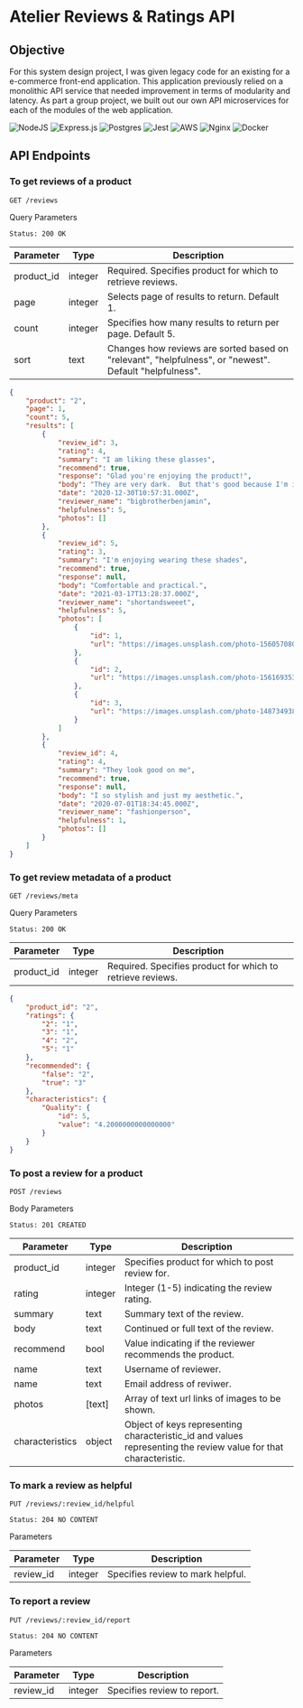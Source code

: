 # Atelier Reviews & Ratings API

## Objective
For this system design project, I was given legacy code for an existing for a e-commerce front-end application. This application previously relied on a monolithic API service that needed improvement in terms of modularity and latency. As part a group project, we built out our own API microservices for each of the modules of the web application. 

![NodeJS](https://img.shields.io/badge/node.js-6DA55F?style=for-the-badge&logo=node.js&logoColor=white)
![Express.js](https://img.shields.io/badge/express.js-%23404d59.svg?style=for-the-badge&logo=express&logoColor=%2361DAFB)
![Postgres](https://img.shields.io/badge/postgres-%23316192.svg?style=for-the-badge&logo=postgresql&logoColor=white)
![Jest](https://img.shields.io/badge/-jest-%23C21325?style=for-the-badge&logo=jest&logoColor=white)
![AWS](https://img.shields.io/badge/AWS-%23FF9900.svg?style=for-the-badge&logo=amazon-aws&logoColor=white)
![Nginx](https://img.shields.io/badge/nginx-%23009639.svg?style=for-the-badge&logo=nginx&logoColor=white)
![Docker](https://img.shields.io/badge/docker-%230db7ed.svg?style=for-the-badge&logo=docker&logoColor=white)

## API Endpoints

### To get reviews of a product

`GET /reviews`

Query Parameters

`Status: 200 OK`

| Parameter | Type | Description |
| --------- | ---- | ----------- |
| product_id | integer | Required. Specifies product for which to retrieve reviews. |
| page | integer | Selects page of results to return. Default 1. |
| count| integer | Specifies how many results to return per page. Default 5. |
| sort | text | Changes how reviews are sorted based on "relevant", "helpfulness", or "newest". Default "helpfulness". |

```json
{
    "product": "2",
    "page": 1,
    "count": 5,
    "results": [
        {
            "review_id": 3,
            "rating": 4,
            "summary": "I am liking these glasses",
            "recommend": true,
            "response": "Glad you're enjoying the product!",
            "body": "They are very dark.  But that's good because I'm in very sunny spots",
            "date": "2020-12-30T10:57:31.000Z",
            "reviewer_name": "bigbrotherbenjamin",
            "helpfulness": 5,
            "photos": []
        },
        {
            "review_id": 5,
            "rating": 3,
            "summary": "I'm enjoying wearing these shades",
            "recommend": true,
            "response": null,
            "body": "Comfortable and practical.",
            "date": "2021-03-17T13:28:37.000Z",
            "reviewer_name": "shortandsweeet",
            "helpfulness": 5,
            "photos": [
                {
                    "id": 1,
                    "url": "https://images.unsplash.com/photo-1560570803-7474c0f9af99?ixlib=rb-1.2.1&ixid=eyJhcHBfaWQiOjEyMDd9&auto=format&fit=crop&w=975&q=80"
                },
                {
                    "id": 2,
                    "url": "https://images.unsplash.com/photo-1561693532-9ff59442a7db?ixlib=rb-1.2.1&auto=format&fit=crop&w=975&q=80"
                },
                {
                    "id": 3,
                    "url": "https://images.unsplash.com/photo-1487349384428-12b47aca925e?ixlib=rb-1.2.1&ixid=eyJhcHBfaWQiOjEyMDd9&auto=format&fit=crop&w=1650&q=80"
                }
            ]
        },
        {
            "review_id": 4,
            "rating": 4,
            "summary": "They look good on me",
            "recommend": true,
            "response": null,
            "body": "I so stylish and just my aesthetic.",
            "date": "2020-07-01T18:34:45.000Z",
            "reviewer_name": "fashionperson",
            "helpfulness": 1,
            "photos": []
        }
    ]
}

```
### To get review metadata of a product

`GET /reviews/meta`

Query Parameters

`Status: 200 OK`

| Parameter | Type | Description |
| --------- | ---- | ----------- |
| product_id | integer | Required. Specifies product for which to retrieve reviews. |

```json
{
    "product_id": "2",
    "ratings": {
        "2": "1",
        "3": "1",
        "4": "2",
        "5": "1"
    },
    "recommended": {
        "false": "2",
        "true": "3"
    },
    "characteristics": {
        "Quality": {
            "id": 5,
            "value": "4.2000000000000000"
        }
    }
}

```
### To post a review for a product

`POST /reviews`

Body Parameters

`Status: 201 CREATED`

| Parameter | Type | Description |
| --------- | ---- | ----------- |
| product_id | integer | Specifies product for which to post review for. |
| rating | integer | Integer (1-5) indicating the review rating. |
| summary| text | Summary text of the review. |
| body | text | Continued or full text of the review. |
| recommend | bool | Value indicating if the reviewer recommends the product. |
| name | text | Username of reviewer. |
| name | text | Email address of reviwer. |
| photos | [text] | Array of text url links of images to be shown. |
| characteristics | object | Object of keys representing characteristic_id and values representing the review value for that characteristic. |

### To mark a review as helpful

`PUT /reviews/:review_id/helpful`

`Status: 204 NO CONTENT `

Parameters

| Parameter | Type | Description |
| --------- | ---- | ----------- |
| review_id | integer | Specifies review to mark helpful. |

### To report a review

`PUT /reviews/:review_id/report`

`Status: 204 NO CONTENT `

Parameters

| Parameter | Type | Description |
| --------- | ---- | ----------- |
| review_id | integer | Specifies review to report. |








